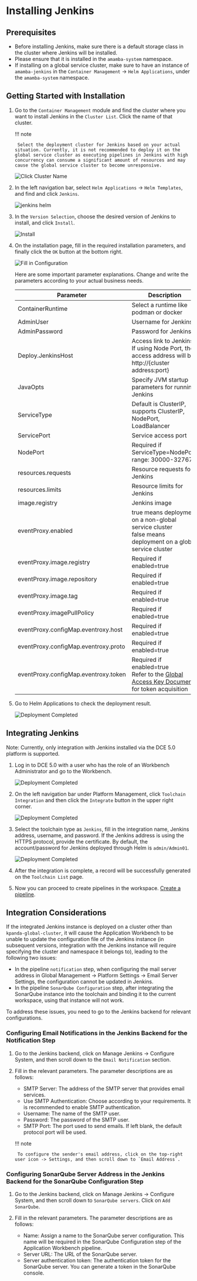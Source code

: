 # Installing Jenkins

## Prerequisites

- Before installing Jenkins, make sure there is a default storage class in the cluster where Jenkins will be installed.
- Please ensure that it is installed in the `amamba-system` namespace.
- If installing on a global service cluster, make sure to have an instance of `amamba-jenkins` in the `Container Management` -> `Helm Applications`, under the `amamba-system` namespace.

## Getting Started with Installation

1. Go to the `Container Management` module and find the cluster where you want to install Jenkins in the `Cluster List`. Click the name of that cluster.

    !!! note

        Select the deployment cluster for Jenkins based on your actual situation. Currently, it is not recommended to deploy it on the global service cluster as executing pipelines in Jenkins with high concurrency can consume a significant amount of resources and may cause the global service cluster to become unresponsive.

    ![Click Cluster Name](../../images/install-jenkins11.png)

2. In the left navigation bar, select `Helm Applications` -> `Helm Templates`, and find and click `Jenkins`.

    ![jenkins helm](../../images/install-jenkins12.png)

3. In the `Version Selection`, choose the desired version of Jenkins to install, and click `Install`.

    ![Install](../../images/install-jenkins13.png)

4. On the installation page, fill in the required installation parameters, and finally click the `OK` button at the bottom right.

    ![Fill in Configuration](../../images/install-jenkins14.png)

    Here are some important parameter explanations. Change and write the parameters according to your actual business needs.

    | Parameter  | Description     |
    | ---------- | --------------- |
    | ContainerRuntime  | Select a runtime like podman or docker   |
    | AdminUser  | Username for Jenkins   |
    | AdminPassword     | Password for Jenkins   |
    | Deploy.JenkinsHost      | Access link to Jenkins. If using Node Port, the access address will be: http://{cluster address:port} |
    | JavaOpts   | Specify JVM startup parameters for running Jenkins      |
    | ServiceType | Default is ClusterIP, supports ClusterIP, NodePort, LoadBalancer |
    | ServicePort | Service access port    |
    | NodePort   | Required if ServiceType=NodePort, range: 30000-32767    |
    | resources.requests      | Resource requests for Jenkins |
    | resources.limits  | Resource limits for Jenkins   |
    | image.registry    | Jenkins image   |
    | eventProxy.enabled      | true means deployment on a non-global service cluster<br />false means deployment on a global service cluster |
    | eventProxy.image.registry      | Required if enabled=true      |
    | eventProxy.image.repository    | Required if enabled=true      |
    | eventProxy.image.tag    | Required if enabled=true      |
    | eventProxy.imagePullPolicy     | Required if enabled=true      |
    | eventProxy.configMap.eventroxy.host  | Required if enabled=true      |
    | eventProxy.configMap.eventroxy.proto | Required if enabled=true      |
    | eventProxy.configMap.eventroxy.token | Required if enabled=true<br />Refer to the [Global Access Key Document](../../../ghippo/user-guide/personal-center/accesstoken.md) for token acquisition |

5. Go to Helm Applications to check the deployment result.

    ![Deployment Completed](../../images/install-jenkins15.png)

## Integrating Jenkins

Note: Currently, only integration with Jenkins installed via the DCE 5.0 platform is supported.

1. Log in to DCE 5.0 with a user who has the role of an Workbench Administrator and go to the Workbench.

    ![Deployment Completed](../../images/install-jenkins16.png)

2. On the left navigation bar under Platform Management, click `Toolchain Integration` and then click the `Integrate` button in the upper right corner.

    ![Deployment Completed](../../images/install-jenkins17.png)

3. Select the toolchain type as `Jenkins`, fill in the integration name, Jenkins address, username, and password.
   If the Jenkins address is using the HTTPS protocol, provide the certificate. By default, the account/password for Jenkins deployed through Helm is `admin/Admin01`.

    ![Deployment Completed](../../images/install-jenkins18.png)

4. After the integration is complete, a record will be successfully generated on the `Toolchain List` page.


5. Now you can proceed to create pipelines in the workspace. [Create a pipeline](create/custom.md).

## Integration Considerations

If the integrated Jenkins instance is deployed on a cluster other than `kpanda-global-cluster`, it will cause the Application Workbench to be unable to update the configuration file of the Jenkins instance (in subsequent versions, integration with the Jenkins instance will require specifying the cluster and namespace it belongs to), leading to the following two issues:

- In the pipeline `notification` step, when configuring the mail server address in Global Management -> Platform Settings -> Email Server Settings, the configuration cannot be updated in Jenkins.
- In the pipeline `SonarQube Configuration` step, after integrating the SonarQube instance into the toolchain and binding it to the current workspace, using that instance will not work.

To address these issues, you need to go to the Jenkins backend for relevant configurations.

### Configuring Email Notifications in the Jenkins Backend for the Notification Step

1. Go to the Jenkins backend, click on Manage Jenkins -> Configure System, and then scroll down to the `Email Notification` section.

2. Fill in the relevant parameters. The parameter descriptions are as follows:

   - SMTP Server: The address of the SMTP server that provides email services.
   - Use SMTP Authentication: Choose according to your requirements. It is recommended to enable SMTP authentication.
   - Username: The name of the SMTP user.
   - Password: The password of the SMTP user.
   - SMTP Port: The port used to send emails. If left blank, the default protocol port will be used.

    !!! note

        To configure the sender's email address, click on the top-right user icon -> Settings, and then scroll down to `Email Address`.

### Configuring SonarQube Server Address in the Jenkins Backend for the SonarQube Configuration Step

1. Go to the Jenkins backend, click on Manage Jenkins -> Configure System, and then scroll down to `SonarQube servers`. Click on `Add SonarQube`.

2. Fill in the relevant parameters. The parameter descriptions are as follows:

   - Name: Assign a name to the SonarQube server configuration. This name will be required in the SonarQube Configuration step of the Application Workbench pipeline.
   - Server URL: The URL of the SonarQube server.
   - Server authentication token: The authentication token for the SonarQube server. You can generate a token in the SonarQube console.
